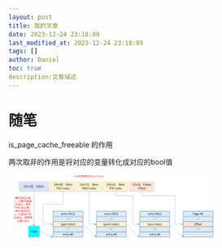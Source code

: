 ```yaml
---
layout: post
title: 我的文章
date: 2023-12-24 23:18:09 
last_modified_at: 2023-12-24 23:18:09 
tags: []
author: Daniel
toc: true
description:文章描述
---
```

# 随笔

is_page_cache_freeable 的作用

两次取非的作用是将对应的变量转化成对应的bool值

![image-20231224235515438](https://raw.githubusercontent.com/JJcodo/Pictures/main/image-20231224235515438.png)

